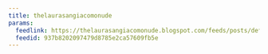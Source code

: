 ```yaml
---
title: thelaurasangiacomonude
params:
  feedlink: https://thelaurasangiacomonude.blogspot.com/feeds/posts/default?alt=rss
  feedid: 937b8202097479d8785e2ca57609fb5e
---
```

